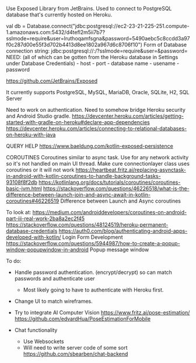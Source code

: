 Use Exposed Library from JetBrains. Used to connect to PostgreSQL database that's currently hosted on Heroku.

val db = Database.connect("jdbc:postgresql://ec2-23-21-225-251.compute-1.amazonaws.com:5432/d4tefl2m5ii7b7?sslmode=require&user=lruthoqamfsgna&password=5490aebc5c8ccdd3a97f0c287d00e55f3d702b4413d8ee1802a967d6c8706f10")
Form of Database connection string: jdbc:postgresql://<host>:<port>/<databasename>?sslmode=require&user=<username>&password=<password>
NEED: (all of which can be gotten from the Heroku database in Settings under Database Credentials)
    - host
    - port
    - database name
    - usename
    - password

https://github.com/JetBrains/Exposed

It currently supports PostgreSQL, MySQL, MariaDB, Oracle, SQLite, H2, SQL Server

Need to work on authentication. Need to somehow bridge Heroku security and Android Studio gradle.
https://devcenter.heroku.com/articles/getting-started-with-gradle-on-heroku#declare-app-dependencies
https://devcenter.heroku.com/articles/connecting-to-relational-databases-on-heroku-with-java

QUERY HELP
https://www.baeldung.com/kotlin-exposed-persistence

COROUTINES
Coroutines similar to async task. Use for any network activity so it's not handled on main UI thread.
Make cure connectionlayer class uses coroutines or it will not work
https://heartbeat.fritz.ai/replacing-asynctask-in-android-with-kotlin-coroutines-to-handle-background-tasks-93108f8f2db
https://kotlinlang.org/docs/tutorials/coroutines/coroutines-basic-jvm.html
https://stackoverflow.com/questions/46226518/what-is-the-difference-between-launch-join-and-async-await-in-kotlin-coroutines#46226519
    Difference between Launch and Async coroutines



To look at:
https://medium.com/androiddevelopers/coroutines-on-android-part-iii-real-work-2ba8a2ec2f45
https://stackoverflow.com/questions/48124519/heroku-permanent-database-credentials
https://auth0.com/blog/authenticating-android-apps-developed-with-kotlin/  Login Form Development
https://stackoverflow.com/questions/5944987/how-to-create-a-popup-window-popupwindow-in-android Popup message window


To do:
- Handle password authentication. (encrypt/decrypt) so can match passwords and authenticate user
    - Most likely going to have to authenticate with Heroku first.

- Change UI to match wireframes.

- Try to integrate AI Computer Vision
    https://www.fritz.ai/pose-estimation/
    https://github.com/edvardHua/PoseEstimationForMobile

- Chat functionality
    - Use Websockets
    - Will need to write server code of some sort
    https://github.com/sbearben/chat-backend



